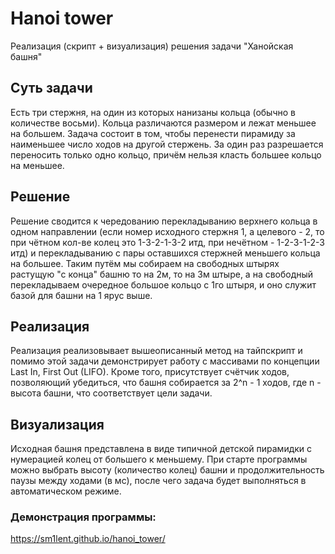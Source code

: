 # Hanoi tower
Реализация (скрипт + визуализация) решения задачи "Ханойская башня"

## Суть задачи
Есть три стержня, на один из которых нанизаны кольца (обычно в количестве восьми). Кольца различаются размером и лежат меньшее на большем. Задача состоит в том, чтобы перенести пирамиду за наименьшее число ходов на другой стержень. За один раз разрешается переносить только одно кольцо, причём нельзя класть большее кольцо на меньшее.

## Решение
Решение сводится к чередованию перекладыванию верхнего кольца в одном направлении (если номер исходного стержня 1, а целевого - 2, то при чётном кол-ве колец это 1-3-2-1-3-2 итд, при нечётном - 1-2-3-1-2-3 итд) и перекладыванию с пары оставшихся стержней меньшего кольца на большее. Таким путём мы собираем на свободных штырях растущую "с  конца" башню то на 2м, то на 3м штыре, а на свободный перекладываем очередное большое кольцо с 1го штыря, и оно служит базой для башни на 1 ярус выше.

## Реализация
Реализация реализовывает вышеописанный метод на тайпскрипт и помимо этой задачи демонстрирует работу с массивами по концепции Last In, First Out (LIFO). Кроме того, присутствует счётчик ходов, позволяющий убедиться, что башня собирается за 2^n - 1 ходов, где n - высота башни, что соответствует цели задачи.

## Визуализация
Исходная башня представлена в виде типичной детской пирамидки с нумерацией колец от большего к меньшему.
При старте программы можно выбрать высоту (количество колец) башни и продолжительность паузы между ходами (в мс), после чего задача будет выполняться в автоматическом режиме.  

### Демонстрация программы:
https://sm1lent.github.io/hanoi_tower/